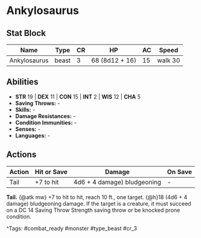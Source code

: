 # Ankylosaurus

## Stat Block

| Name | Type | CR | HP | AC | Speed |
|------|------|----|----|----|-------|
| Ankylosaurus | beast | 3 | 68 (8d12 + 16) | 15 | walk 30 |

## Abilities

- **STR** 19 | **DEX** 11 | **CON** 15 | **INT** 2 | **WIS** 12 | **CHA** 5
- **Saving Throws:** -  
- **Skills:** -  
- **Damage Resistances:** -  
- **Condition Immunities:** -  
- **Senses:** -  
- **Languages:** -


## Actions

| Action | Hit or Save | Damage | On Save |
|--------|--------------|--------|----------|
| Tail | +7 to hit | 4d6 + 4 damage) bludgeoning | - |

**Tail.** {@atk mw} +7 to hit to hit, reach 10 ft., one target. {@h}18 (4d6 + 4 damage) bludgeoning damage. If the target is a creature, it must succeed on a DC 14 Saving Throw Strength saving throw or be knocked prone condition.


^Tags: #combat_ready #monster #type_beast #cr_3